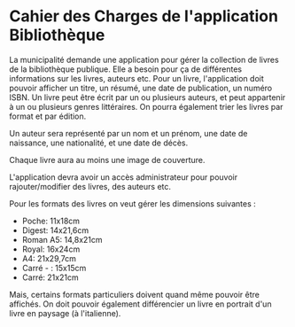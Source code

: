 # Cahier des Charges de l'application Bibliothèque

La municipalité demande une application pour gérer la collection de livres de la bibliothèque publique.
Elle a besoin pour ça de différentes informations sur les livres, auteurs etc.
Pour un livre, l'application doit pouvoir afficher un titre, un résumé, une date de publication, un numéro ISBN. Un livre peut être écrit par un ou plusieurs auteurs, et peut appartenir à un ou plusieurs genres littéraires. On pourra également trier les livres par format et par édition. 

Un auteur sera représenté par un nom et un prénom, une date de naissance, une nationalité, et une date de décès. 

Chaque livre aura au moins une image de couverture. 

L'application devra avoir un accès administrateur pour pouvoir rajouter/modifier des livres, des auteurs etc. 

Pour les formats des livres on veut gérer les dimensions suivantes : 

* Poche: 11x18cm 
* Digest: 14x21,6cm
* Roman A5: 14,8x21cm
* Royal: 16x24cm
* A4: 21x29,7cm
* Carré - : 15x15cm
* Carré: 21x21cm

Mais, certains formats particuliers doivent quand même pouvoir être affichés. 
On doit pouvoir également différencier un livre en portrait d'un livre en paysage (à l'italienne).